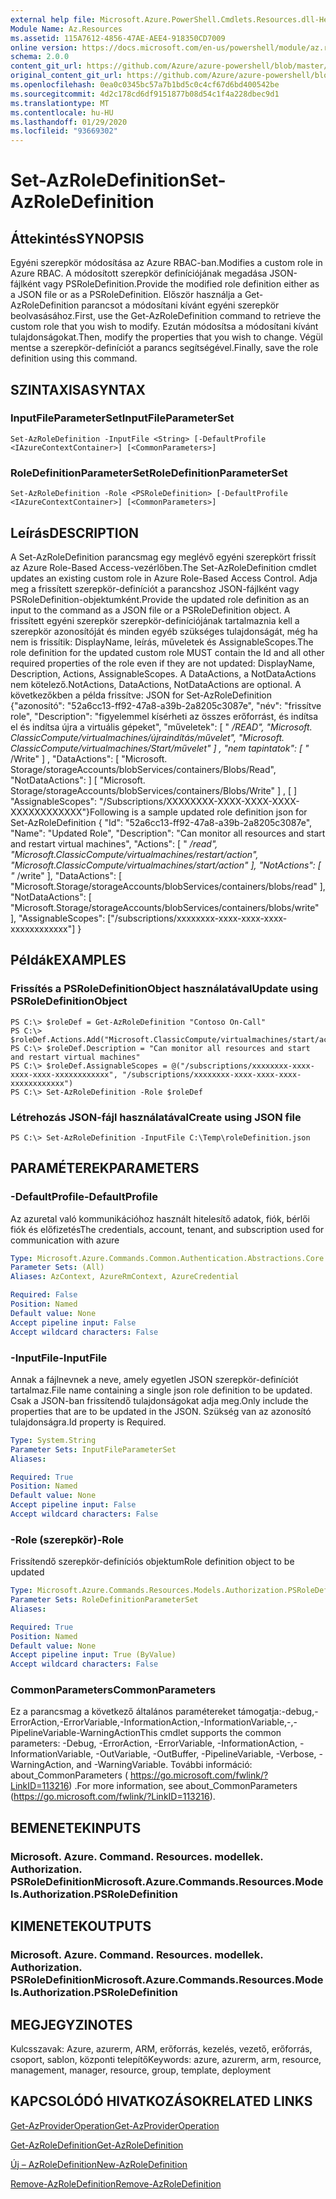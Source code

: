 ```yaml
---
external help file: Microsoft.Azure.PowerShell.Cmdlets.Resources.dll-Help.xml
Module Name: Az.Resources
ms.assetid: 115A7612-4856-47AE-AEE4-918350CD7009
online version: https://docs.microsoft.com/en-us/powershell/module/az.resources/set-azroledefinition
schema: 2.0.0
content_git_url: https://github.com/Azure/azure-powershell/blob/master/src/Resources/Resources/help/Set-AzRoleDefinition.md
original_content_git_url: https://github.com/Azure/azure-powershell/blob/master/src/Resources/Resources/help/Set-AzRoleDefinition.md
ms.openlocfilehash: 0ea0c0345bc57a7b1bd5c0c4cf67d6bd400542be
ms.sourcegitcommit: 4d2c178cd6df9151877b08d54c1f4a228dbec9d1
ms.translationtype: MT
ms.contentlocale: hu-HU
ms.lasthandoff: 01/29/2020
ms.locfileid: "93669302"
---
```

# <span data-ttu-id="aeeec-101">Set-AzRoleDefinition</span><span class="sxs-lookup"><span data-stu-id="aeeec-101">Set-AzRoleDefinition</span></span>

## <span data-ttu-id="aeeec-102">Áttekintés</span><span class="sxs-lookup"><span data-stu-id="aeeec-102">SYNOPSIS</span></span>
<span data-ttu-id="aeeec-103">Egyéni szerepkör módosítása az Azure RBAC-ban.</span><span class="sxs-lookup"><span data-stu-id="aeeec-103">Modifies a custom role in Azure RBAC.</span></span>
<span data-ttu-id="aeeec-104">A módosított szerepkör definíciójának megadása JSON-fájlként vagy PSRoleDefinition.</span><span class="sxs-lookup"><span data-stu-id="aeeec-104">Provide the modified role definition either as a JSON file or as a PSRoleDefinition.</span></span>
<span data-ttu-id="aeeec-105">Először használja a Get-AzRoleDefinition parancsot a módosítani kívánt egyéni szerepkör beolvasásához.</span><span class="sxs-lookup"><span data-stu-id="aeeec-105">First, use the Get-AzRoleDefinition command to retrieve the custom role that you wish to modify.</span></span>
<span data-ttu-id="aeeec-106">Ezután módosítsa a módosítani kívánt tulajdonságokat.</span><span class="sxs-lookup"><span data-stu-id="aeeec-106">Then, modify the properties that you wish to change.</span></span>
<span data-ttu-id="aeeec-107">Végül mentse a szerepkör-definíciót a parancs segítségével.</span><span class="sxs-lookup"><span data-stu-id="aeeec-107">Finally, save the role definition using this command.</span></span>

## <span data-ttu-id="aeeec-108">SZINTAXISA</span><span class="sxs-lookup"><span data-stu-id="aeeec-108">SYNTAX</span></span>

### <span data-ttu-id="aeeec-109">InputFileParameterSet</span><span class="sxs-lookup"><span data-stu-id="aeeec-109">InputFileParameterSet</span></span>
```
Set-AzRoleDefinition -InputFile <String> [-DefaultProfile <IAzureContextContainer>] [<CommonParameters>]
```

### <span data-ttu-id="aeeec-110">RoleDefinitionParameterSet</span><span class="sxs-lookup"><span data-stu-id="aeeec-110">RoleDefinitionParameterSet</span></span>
```
Set-AzRoleDefinition -Role <PSRoleDefinition> [-DefaultProfile <IAzureContextContainer>] [<CommonParameters>]
```

## <span data-ttu-id="aeeec-111">Leírás</span><span class="sxs-lookup"><span data-stu-id="aeeec-111">DESCRIPTION</span></span>
<span data-ttu-id="aeeec-112">A Set-AzRoleDefinition parancsmag egy meglévő egyéni szerepkört frissít az Azure Role-Based Access-vezérlőben.</span><span class="sxs-lookup"><span data-stu-id="aeeec-112">The Set-AzRoleDefinition cmdlet updates an existing custom role in Azure Role-Based Access Control.</span></span>
<span data-ttu-id="aeeec-113">Adja meg a frissített szerepkör-definíciót a parancshoz JSON-fájlként vagy PSRoleDefinition-objektumként.</span><span class="sxs-lookup"><span data-stu-id="aeeec-113">Provide the updated role definition as an input to the command as a JSON file or a PSRoleDefinition object.</span></span>
<span data-ttu-id="aeeec-114">A frissített egyéni szerepkör szerepkör-definíciójának tartalmaznia kell a szerepkör azonosítóját és minden egyéb szükséges tulajdonságát, még ha nem is frissítik: DisplayName, leírás, műveletek és AssignableScopes.</span><span class="sxs-lookup"><span data-stu-id="aeeec-114">The role definition for the updated custom role MUST contain the Id and all other required properties of the role even if they are not updated: DisplayName, Description, Actions, AssignableScopes.</span></span>
<span data-ttu-id="aeeec-115">A DataActions, a NotDataActions nem kötelező.</span><span class="sxs-lookup"><span data-stu-id="aeeec-115">NotActions, DataActions, NotDataActions are optional.</span></span>
<span data-ttu-id="aeeec-116">A következőkben a példa frissítve: JSON for Set-AzRoleDefinition {"azonosító": "52a6cc13-ff92-47a8-a39b-2a8205c3087e", "név": "frissítve role", "Description": "figyelemmel kísérheti az összes erőforrást, és indítsa el és indítsa újra a virtuális gépeket", "műveletek": \[ " */READ", "Microsoft. ClassicCompute/virtualmachines/újraindítás/művelet", "Microsoft. ClassicCompute/virtualmachines/Start/művelet" \] , "nem tapintatok": \[ "* /Write" \] , "DataActions": \[ "Microsoft. Storage/storageAccounts/blobServices/containers/Blobs/Read", "NotDataActions": \] \[ "Microsoft. Storage/storageAccounts/blobServices/containers/Blobs/Write" \] , \[ \] "AssignableScopes": "/Subscriptions/XXXXXXXX-XXXX-XXXX-XXXX-XXXXXXXXXXXX"}</span><span class="sxs-lookup"><span data-stu-id="aeeec-116">Following is a sample updated role definition json for Set-AzRoleDefinition { "Id": "52a6cc13-ff92-47a8-a39b-2a8205c3087e", "Name": "Updated Role", "Description": "Can monitor all resources and start and restart virtual machines", "Actions": \[ " */read", "Microsoft.ClassicCompute/virtualmachines/restart/action", "Microsoft.ClassicCompute/virtualmachines/start/action" \], "NotActions": \[ "* /write" \], "DataActions": \[ "Microsoft.Storage/storageAccounts/blobServices/containers/blobs/read" \], "NotDataActions": \[ "Microsoft.Storage/storageAccounts/blobServices/containers/blobs/write" \], "AssignableScopes": \["/subscriptions/xxxxxxxx-xxxx-xxxx-xxxx-xxxxxxxxxxxx"\] }</span></span>

## <span data-ttu-id="aeeec-117">Példák</span><span class="sxs-lookup"><span data-stu-id="aeeec-117">EXAMPLES</span></span>

### <span data-ttu-id="aeeec-118">Frissítés a PSRoleDefinitionObject használatával</span><span class="sxs-lookup"><span data-stu-id="aeeec-118">Update using PSRoleDefinitionObject</span></span>
```
PS C:\> $roleDef = Get-AzRoleDefinition "Contoso On-Call"
PS C:\> $roleDef.Actions.Add("Microsoft.ClassicCompute/virtualmachines/start/action")
PS C:\> $roleDef.Description = "Can monitor all resources and start and restart virtual machines"
PS C:\> $roleDef.AssignableScopes = @("/subscriptions/xxxxxxxx-xxxx-xxxx-xxxx-xxxxxxxxxxxx", "/subscriptions/xxxxxxxx-xxxx-xxxx-xxxx-xxxxxxxxxxxx")
PS C:\> Set-AzRoleDefinition -Role $roleDef
```

### <span data-ttu-id="aeeec-119">Létrehozás JSON-fájl használatával</span><span class="sxs-lookup"><span data-stu-id="aeeec-119">Create using JSON file</span></span>
```
PS C:\> Set-AzRoleDefinition -InputFile C:\Temp\roleDefinition.json
```

## <span data-ttu-id="aeeec-120">PARAMÉTEREK</span><span class="sxs-lookup"><span data-stu-id="aeeec-120">PARAMETERS</span></span>

### <span data-ttu-id="aeeec-121">-DefaultProfile</span><span class="sxs-lookup"><span data-stu-id="aeeec-121">-DefaultProfile</span></span>
<span data-ttu-id="aeeec-122">Az azuretal való kommunikációhoz használt hitelesítő adatok, fiók, bérlői fiók és előfizetés</span><span class="sxs-lookup"><span data-stu-id="aeeec-122">The credentials, account, tenant, and subscription used for communication with azure</span></span>

```yaml
Type: Microsoft.Azure.Commands.Common.Authentication.Abstractions.Core.IAzureContextContainer
Parameter Sets: (All)
Aliases: AzContext, AzureRmContext, AzureCredential

Required: False
Position: Named
Default value: None
Accept pipeline input: False
Accept wildcard characters: False
```

### <span data-ttu-id="aeeec-123">-InputFile</span><span class="sxs-lookup"><span data-stu-id="aeeec-123">-InputFile</span></span>
<span data-ttu-id="aeeec-124">Annak a fájlnevnek a neve, amely egyetlen JSON szerepkör-definíciót tartalmaz.</span><span class="sxs-lookup"><span data-stu-id="aeeec-124">File name containing a single json role definition to be updated.</span></span>
<span data-ttu-id="aeeec-125">Csak a JSON-ban frissítendő tulajdonságokat adja meg.</span><span class="sxs-lookup"><span data-stu-id="aeeec-125">Only include the properties that are to be updated in the JSON.</span></span>
<span data-ttu-id="aeeec-126">Szükség van az azonosító tulajdonságra.</span><span class="sxs-lookup"><span data-stu-id="aeeec-126">Id property is Required.</span></span>

```yaml
Type: System.String
Parameter Sets: InputFileParameterSet
Aliases:

Required: True
Position: Named
Default value: None
Accept pipeline input: False
Accept wildcard characters: False
```

### <span data-ttu-id="aeeec-127">-Role (szerepkör)</span><span class="sxs-lookup"><span data-stu-id="aeeec-127">-Role</span></span>
<span data-ttu-id="aeeec-128">Frissítendő szerepkör-definíciós objektum</span><span class="sxs-lookup"><span data-stu-id="aeeec-128">Role definition object to be updated</span></span>

```yaml
Type: Microsoft.Azure.Commands.Resources.Models.Authorization.PSRoleDefinition
Parameter Sets: RoleDefinitionParameterSet
Aliases:

Required: True
Position: Named
Default value: None
Accept pipeline input: True (ByValue)
Accept wildcard characters: False
```

### <span data-ttu-id="aeeec-129">CommonParameters</span><span class="sxs-lookup"><span data-stu-id="aeeec-129">CommonParameters</span></span>
<span data-ttu-id="aeeec-130">Ez a parancsmag a következő általános paramétereket támogatja:-debug,-ErrorAction,-ErrorVariable,-InformationAction,-InformationVariable,-,-PipelineVariable-WarningAction</span><span class="sxs-lookup"><span data-stu-id="aeeec-130">This cmdlet supports the common parameters: -Debug, -ErrorAction, -ErrorVariable, -InformationAction, -InformationVariable, -OutVariable, -OutBuffer, -PipelineVariable, -Verbose, -WarningAction, and -WarningVariable.</span></span> <span data-ttu-id="aeeec-131">További információ: about_CommonParameters ( https://go.microsoft.com/fwlink/?LinkID=113216) .</span><span class="sxs-lookup"><span data-stu-id="aeeec-131">For more information, see about_CommonParameters (https://go.microsoft.com/fwlink/?LinkID=113216).</span></span>

## <span data-ttu-id="aeeec-132">BEMENETEK</span><span class="sxs-lookup"><span data-stu-id="aeeec-132">INPUTS</span></span>

### <span data-ttu-id="aeeec-133">Microsoft. Azure. Command. Resources. modellek. Authorization. PSRoleDefinition</span><span class="sxs-lookup"><span data-stu-id="aeeec-133">Microsoft.Azure.Commands.Resources.Models.Authorization.PSRoleDefinition</span></span>

## <span data-ttu-id="aeeec-134">KIMENETEK</span><span class="sxs-lookup"><span data-stu-id="aeeec-134">OUTPUTS</span></span>

### <span data-ttu-id="aeeec-135">Microsoft. Azure. Command. Resources. modellek. Authorization. PSRoleDefinition</span><span class="sxs-lookup"><span data-stu-id="aeeec-135">Microsoft.Azure.Commands.Resources.Models.Authorization.PSRoleDefinition</span></span>

## <span data-ttu-id="aeeec-136">MEGJEGYZI</span><span class="sxs-lookup"><span data-stu-id="aeeec-136">NOTES</span></span>
<span data-ttu-id="aeeec-137">Kulcsszavak: Azure, azurerm, ARM, erőforrás, kezelés, vezető, erőforrás, csoport, sablon, központi telepítő</span><span class="sxs-lookup"><span data-stu-id="aeeec-137">Keywords: azure, azurerm, arm, resource, management, manager, resource, group, template, deployment</span></span>

## <span data-ttu-id="aeeec-138">KAPCSOLÓDÓ HIVATKOZÁSOK</span><span class="sxs-lookup"><span data-stu-id="aeeec-138">RELATED LINKS</span></span>

[<span data-ttu-id="aeeec-139">Get-AzProviderOperation</span><span class="sxs-lookup"><span data-stu-id="aeeec-139">Get-AzProviderOperation</span></span>](./Get-AzProviderOperation.md)

[<span data-ttu-id="aeeec-140">Get-AzRoleDefinition</span><span class="sxs-lookup"><span data-stu-id="aeeec-140">Get-AzRoleDefinition</span></span>](./Get-AzRoleDefinition.md)

[<span data-ttu-id="aeeec-141">Új – AzRoleDefinition</span><span class="sxs-lookup"><span data-stu-id="aeeec-141">New-AzRoleDefinition</span></span>](./New-AzRoleDefinition.md)

[<span data-ttu-id="aeeec-142">Remove-AzRoleDefinition</span><span class="sxs-lookup"><span data-stu-id="aeeec-142">Remove-AzRoleDefinition</span></span>](./Remove-AzRoleDefinition.md)

